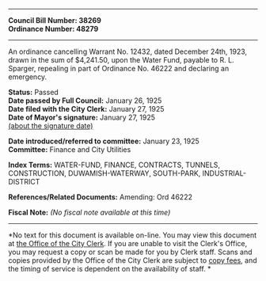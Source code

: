 * * * * *  
  
**Council Bill Number: [](#h0)[](#h2)38269**   
**Ordinance Number: 48279**  
  
* * * * *  
  
An ordinance cancelling Warrant No. 12432, dated December 24th, 1923, drawn in the sum of $4,241.50, upon the Water Fund, payable to R. L. Sparger, repealing in part of Ordinance No. 46222 and declaring an emergency.  
  
**Status:** Passed   
**Date passed by Full Council:** January 26, 1925   
**Date filed with the City Clerk:** January 27, 1925   
**Date of Mayor's signature:** January 27, 1925   
[(about the signature date)](/~public/approvaldate.htm)   
  
  
**Date introduced/referred to committee:** January 23, 1925   
**Committee:** Finance and City Utilities   
  
**Index Terms:** WATER-FUND, FINANCE, CONTRACTS, TUNNELS, CONSTRUCTION, DUWAMISH-WATERWAY, SOUTH-PARK, INDUSTRIAL-DISTRICT  
  
**References/Related Documents:** Amending: Ord 46222  
  
**Fiscal Note:** *(No fiscal note available at this time)*  
  
* * * * *  
  
*No text for this document is available on-line. You may view this document at [the Office of the City Clerk](http://www.seattle.gov/leg/clerk/contactUs.htm). If you are unable to visit the Clerk's Office, you may request a copy or scan be made for you by Clerk staff. Scans and copies provided by the Office of the City Clerk are subject to [copy fees](http://clerk.seattle.gov/~public/clerkfees.htm), and the timing of service is dependent on the availability of staff. *  
  
  
